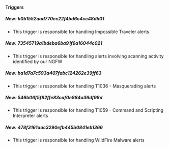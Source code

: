 #### Triggers
##### New: b0b1552aad770ec22f4bd6c4cc48db01
- This trigger is responsible for handling Impossible Traveler alerts

##### New: 73545719a1bdeba6ba91f6a16044c021
- This trigger is responsible for handling alerts involving scanning activity identified by our NGFW

##### New: ba1d7a7c593a407fabc124262e39ff63

- This trigger is responsible for handling T1036 - Masquerading alerts 

##### New: 546b06f5f92ffe83caf0e884a36df98d

- This trigger is responsible for handling T1059 - Command and Scripting Interpreter alerts

##### New: 478f3161aac3290efb445b0841eb1366

- This trigger is responsible for handling WildFire Malware alerts
